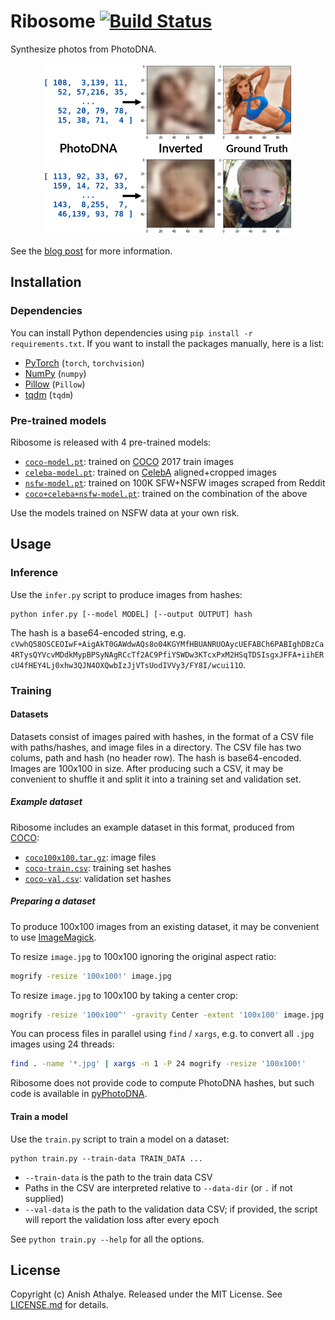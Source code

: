 # Ribosome [![Build Status](https://github.com/anishathalye/ribosome/workflows/CI/badge.svg)](https://github.com/anishathalye/ribosome/actions?query=workflow%3ACI)

Synthesize photos from PhotoDNA.

<p align="center">
<img src="https://github.com/anishathalye/assets/blob/master/ribosome/demo.png" width="400" alt="Ribosome demo">
</p>

See the [blog post] for more information.

## Installation

### Dependencies

You can install Python dependencies using `pip install -r requirements.txt`. If
you want to install the packages manually, here is a list:

- [PyTorch][PyTorch] (`torch`, `torchvision`)
- [NumPy][NumPy] (`numpy`)
- [Pillow][Pillow] (`Pillow`)
- [tqdm][tqdm] (`tqdm`)

### Pre-trained models

Ribosome is released with 4 pre-trained models:

- [`coco-model.pt`](https://github.com/anishathalye/ribosome/releases/download/v1.0.0/coco-model.pt): trained on [COCO] 2017 train images
- [`celeba-model.pt`](https://github.com/anishathalye/ribosome/releases/download/v1.0.0/celeba-model.pt): trained on [CelebA] aligned+cropped images
- [`nsfw-model.pt`](https://github.com/anishathalye/ribosome/releases/download/v1.0.0/nsfw-model.pt): trained on 100K SFW+NSFW images scraped from Reddit
- [`coco+celeba+nsfw-model.pt`](https://github.com/anishathalye/ribosome/releases/download/v1.0.0/coco+celeba+nsfw-model.pt): trained on the combination of the above

Use the models trained on NSFW data at your own risk.

## Usage

### Inference

Use the `infer.py` script to produce images from hashes:

```
python infer.py [--model MODEL] [--output OUTPUT] hash
```

The hash is a base64-encoded string, e.g.
`cVwhQ58OSCEOIwF+AigAkT0GAWdwAQs8o04KGYMfHBUANRUOAycUEFABCh6PABIghDBzCa4RTysQYVcvMDdkMypBPSyNAgRCcTf2AC9PfiYSWDw3KTcxPxM2HSqTDSIsgxJFFA+iihERcU4fHEY4Lj0xhw3QJN4OXQwbIzJjVTsUodIVVy3/FY8I/wcui11O`.

### Training

#### Datasets

Datasets consist of images paired with hashes, in the format of a CSV file with
paths/hashes, and image files in a directory. The CSV file has two colums, path
and hash (no header row). The hash is base64-encoded. Images are 100x100 in
size. After producing such a CSV, it may be convenient to shuffle it and split
it into a training set and validation set.

##### Example dataset

Ribosome includes an example dataset in this format, produced from [COCO]:

- [`coco100x100.tar.gz`](https://github.com/anishathalye/ribosome/releases/download/v1.0.0/coco100x100.tar.gz): image files
- [`coco-train.csv`](https://github.com/anishathalye/ribosome/releases/download/v1.0.0/coco-train.csv): training set hashes
- [`coco-val.csv`](https://github.com/anishathalye/ribosome/releases/download/v1.0.0/coco-val.csv): validation set hashes

##### Preparing a dataset

To produce 100x100 images from an existing dataset, it may be convenient to use
[ImageMagick].

To resize `image.jpg` to 100x100 ignoring the original aspect ratio:

```bash
mogrify -resize '100x100!' image.jpg
```

To resize `image.jpg` to 100x100 by taking a center crop:

```bash
mogrify -resize '100x100^' -gravity Center -extent '100x100' image.jpg
```

You can process files in parallel using `find` / `xargs`, e.g. to convert all
`.jpg` images using 24 threads:

```bash
find . -name '*.jpg' | xargs -n 1 -P 24 mogrify -resize '100x100!'
```

Ribosome does not provide code to compute PhotoDNA hashes, but such code is
available in [pyPhotoDNA].

#### Train a model

Use the `train.py` script to train a model on a dataset:


```
python train.py --train-data TRAIN_DATA ...
```

- `--train-data` is the path to the train data CSV
- Paths in the CSV are interpreted relative to `--data-dir` (or `.` if not supplied)
- `--val-data` is the path to the validation data CSV; if provided, the script
  will report the validation loss after every epoch

See `python train.py --help` for all the options.

## License

Copyright (c) Anish Athalye. Released under the MIT License. See
[LICENSE.md](LICENSE.md) for details.

[blog post]: https://www.anishathalye.com/2021/12/20/inverting-photodna/
[PyTorch]: https://pytorch.org/get-started/locally/
[NumPy]: https://numpy.org/install/
[Pillow]: https://pillow.readthedocs.io/en/stable/installation.html
[tqdm]: https://pypi.org/project/tqdm/
[COCO]: https://cocodataset.org/
[CelebA]: https://mmlab.ie.cuhk.edu.hk/projects/CelebA.html
[pyPhotoDNA]: https://github.com/jankais3r/pyPhotoDNA
[ImageMagick]: https://imagemagick.org/
